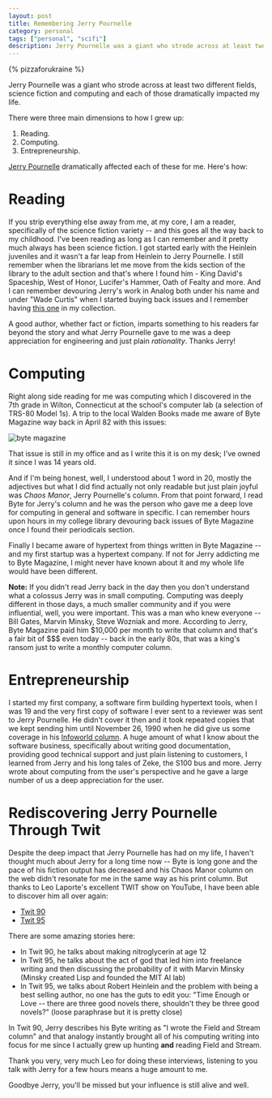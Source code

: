 ```yaml
---
layout: post
title: Remembering Jerry Pournelle
category: personal
tags: ["personal", "scifi"]
description: Jerry Pournelle was a giant who strode across at least two different fields, science fiction and computing and each of those dramatically impacted my life.
---
```

{% pizzaforukraine  %}

Jerry Pournelle was a giant who strode across at least two different fields, science fiction and computing and each of those dramatically impacted my life.

There were three main dimensions to how I grew up: 

1.  Reading.
2.  Computing.
3.  Entrepreneurship.  

[Jerry Pournelle](https://en.wikipedia.org/wiki/Jerry_Pournelle) dramatically affected each of these for me.  Here's how:

# Reading

If you strip everything else away from me, at my core, I am a reader, specifically of the science fiction variety -- and this goes all the way back to my childhood.  I've been reading as long as I can remember and it pretty much always has been science fiction.  I got started early with the Heinlein juveniles and it wasn't a far leap from Heinlein to Jerry Pournelle.  I still remember when the librarians let me move from the kids section of the library to the adult section and that's where I found him - King David's Spaceship, West of Honor, Lucifer's Hammer, Oath of Fealty and more.  And I can remember devouring Jerry's work in Analog both under his name and under "Wade Curtis" when I started buying back issues and I remember having [this one](https://www.abebooks.com/book-search/author/curtis-wade-pournelle-jerry/) in my collection.

A good author, whether fact or fiction, imparts something to his readers far beyond the story and what Jerry Pournelle gave to me was a deep appreciation for engineering and just plain *rationality*.  Thanks Jerry!

# Computing

Right along side reading for me was computing which I discovered in the 7th grade in Wilton, Connecticut at the school's computer lab (a selection of TRS-80 Model 1s).  A trip to the local Walden Books made me aware of Byte Magazine way back in April 82 with this issues:

![byte magazine](https://fiu-assets-2-syitaetz61hl2sa.stackpathdns.com/static/use-media-items/25/24048/full-971x1298/56703a87/198204.jpeg?resolution=0)

That issue is still in my office and as I write this it is on my desk; I've owned it since I was 14 years old.

And if I'm being honest, well, I understood about 1 word in 20, mostly the adjectives but what I did find actually not only readable but just plain joyful was *Chaos Manor*, Jerry Pournelle's column.  From that point forward, I read Byte for Jerry's column and he was the person who gave me a deep love for computing in general and software in specific.  I can remember hours upon hours in my college library devouring back issues of Byte Magazine once I found their periodicals section.  

Finally I became aware of hypertext from things written in Byte Magazine -- and my first startup was a hypertext company.  If not for Jerry addicting me to Byte Magazine, I might never have known about it and my whole life would have been different.

**Note:** If you didn't read Jerry back in the day then you don't understand what a colossus Jerry was in small computing.  Computing was deeply different in those days, a much smaller community and if you were influential, well, you were important.  This was a man who knew everyone -- Bill Gates, Marvin Minsky, Steve Wozniak and more.  According to Jerry, Byte Magazine paid him $10,000 per month to write that column and that's a fair bit of $$$ even today -- back in the early 80s, that was a king's ransom just to write a monthly computer column.

# Entrepreneurship

I started my first company, a software firm building hypertext tools, when I was 19 and the very first copy of software I ever sent to a reviewer was sent to Jerry Pournelle.  He didn't cover it then and it took repeated copies that we kept sending him until November 26, 1990 when he did give us some coverage in his [Infoworld column](https://books.google.com/books?id=u1AEAAAAMBAJ&pg=PA64&lpg=PA64&dq=%22jerry+pournelle%22+%22ntergaid%22&source=bl&ots=pDFl9rznro&sig=wHE-VXmUd2h64RPIIYSYmvcs2Rs&hl=en&sa=X&ved=0ahUKEwjGjdCY55zWAhUJ5oMKHeZPCHoQ6AEIJjAA#v=onepage&q=%22jerry%20pournelle%22%20%22ntergaid%22&f=false). A huge amount of what I know about the software business, specifically about writing good documentation, providing good technical support and just plain listening to customers, I learned from Jerry and his long tales of Zeke, the S100 bus and more.  Jerry wrote about computing from the user's perspective and he gave a large number of us a deep appreciation for the user.  

# Rediscovering Jerry Pournelle Through Twit

Despite the deep impact that Jerry Pournelle has had on my life, I haven't thought much about Jerry for a long time now -- Byte is long gone and the pace of his fiction output has decreased and his Chaos Manor column on the web didn't resonate for me in the same way as his print column.  But thanks to Leo Laporte's excellent TWIT show on YouTube, I have been able to discover him all over again:

* [Twit 90](https://www.youtube.com/watch?v=S7j3IG4h42Y)
* [Twit 95](https://www.youtube.com/watch?v=_5UVunOiXCk)

There are some amazing stories here:

* In Twit 90, he talks about making nitroglycerin at age 12
* In Twit 95, he talks about the act of god that led him into freelance writing and then discussing the probability of it with Marvin Minsky (Minsky created Lisp and founded the MIT AI lab)
* In Twit 95, we talks about Robert Heinlein and the problem with being a best selling author, no one has the guts to edit you: "Time Enough or Love -- there are three good novels there, shouldn't they be three good novels?" (loose paraphrase but it is pretty close)

In Twit 90, Jerry describes his Byte writing as "I wrote the Field and Stream column" and that analogy instantly brought all of his computing writing into focus for me since I actually grew up hunting **and** reading Field and Stream.  

Thank you very, very much Leo for doing these interviews, listening to you talk with Jerry for a few hours means a huge amount to me.  

Goodbye Jerry, you'll be missed but your influence is still alive and well.